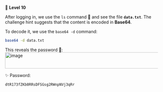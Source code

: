 🔐 **Level 10**

After logging in, we use the `ls` command 📂 and see the file **`data.txt`**. The challenge hint suggests that the content is encoded in **Base64**.  

To decode it, we use the `base64 -d` command:  

```bash
base64 -d data.txt
```
This reveals the password 🔑:
<img width="509" height="53" alt="image" src="https://github.com/user-attachments/assets/e79f5461-4c38-401e-822e-9db327c6fa6d" />

✨ Password:
```
dtR173fZKb0RRsDFSGsg2RWnpNVj3qRr
```
